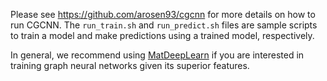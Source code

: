 Please see https://github.com/arosen93/cgcnn for more details on how to run CGCNN. The  `run_train.sh` and `run_predict.sh` files are sample scripts to train a model and make predictions using a trained model, respectively.

In general, we recommend using [MatDeepLearn](https://github.com/vxfung/MatDeepLearn) if you are interested in training graph neural networks given its superior features.